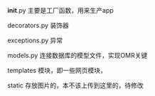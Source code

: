 __init__.py  主要是工厂函数，用来生产app

decorators.py  装饰器

exceptions.py  异常

models.py  连接数据库的模型文件，实现OMR关键

templates  模块，即一些网页模块，

static  存放图片的，本不该上传到这里的，待修改

